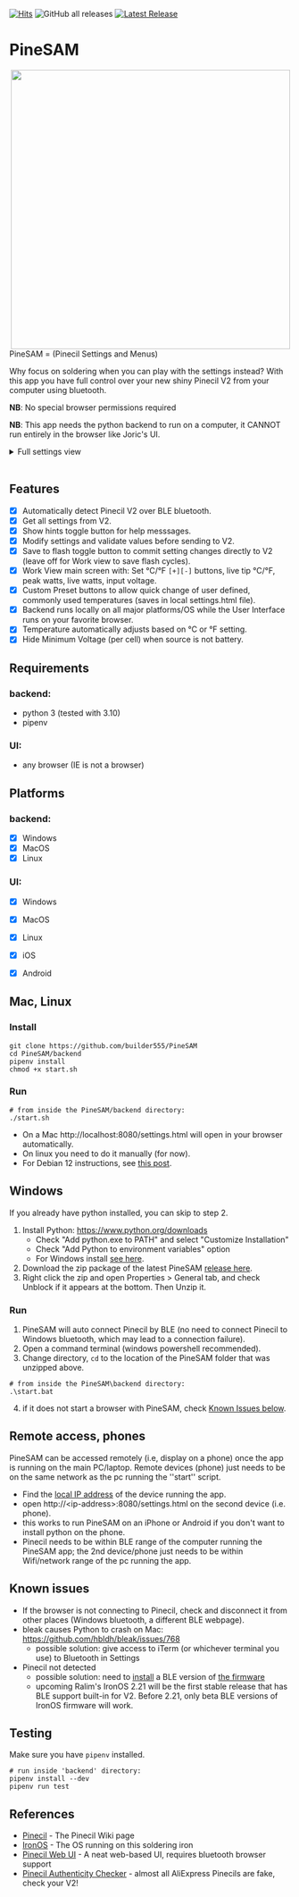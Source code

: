 [![Hits](https://hits.seeyoufarm.com/api/count/incr/badge.svg?url=https%3A%2F%2Fgithub.com%2Fbuilder555%2FPineSAM&count_bg=%23107FBC&title_bg=%23555555&icon=pre-commit.svg&icon_color=%23E7E7E7&title=hits&edge_flat=false)](https://hits.seeyoufarm.com)
![GitHub all releases](https://img.shields.io/github/downloads/builder555/Pinesam/total)
[![Latest Release](https://img.shields.io/github/v/release/builder555/PineSAM)](https://github.com/builder555/PineSAM/releases/latest)


# PineSAM
<img src="./screenshot1.3.1.png" align="right" width="500" style="float:left">


PineSAM = (Pinecil Settings and Menus)

Why focus on soldering when you can play with the settings instead? With this app you have full control over your new shiny Pinecil V2 from your computer using bluetooth.


**NB**: No special browser permissions required

**NB**: This app needs the python backend to run on a computer, it CANNOT run entirely in the browser like Joric's UI.

<details>
  <summary>Full settings view</summary>
  <p>
    <img src="./full_settings1.3.1b.png"/>
  </p>
</details>
<div style="clear:both;">&nbsp;</div>

## Features
- [x] Automatically detect Pinecil V2 over BLE bluetooth.
- [x] Get all settings from V2.
- [X] Show hints toggle button for help messsages.
- [X] Modify settings and validate values before sending to V2.
- [X] Save to flash toggle button to commit setting changes directly to V2 (leave off for Work view to save flash cycles).
- [X] Work View main screen with: Set °C/°F `[+][-]` buttons, live tip °C/°F, peak watts, live watts, input voltage.
- [X] Custom Preset buttons to allow quick change of user defined, commonly used temperatures (saves in local settings.html file).
- [X] Backend runs locally on all major platforms/OS while the User Interface runs on your favorite browser.
- [X] Temperature automatically adjusts based on °C or °F setting.
- [X] Hide Minimum Voltage (per cell) when source is not battery.

## Requirements
### backend:
- python 3 (tested with 3.10)
- pipenv
### UI:
- any browser (IE is not a browser)

## Platforms
### backend:
- [x] Windows
- [x] MacOS
- [x] Linux
### UI:
- [x] Windows
- [x] MacOS
- [x] Linux
- [x] iOS
- [x] Android


## Mac, Linux 

### Install

```shell
git clone https://github.com/builder555/PineSAM
cd PineSAM/backend
pipenv install
chmod +x start.sh
```

### Run
```shell
# from inside the PineSAM/backend directory:
./start.sh
```

* On a Mac http://localhost:8080/settings.html will open in your browser automatically.
* On linux you need to do it manually (for now).
* For Debian 12 instructions, see [this post](https://github.com/builder555/PineSAM/discussions/47#discussion-4884758).


## Windows

If you already have python installed, you can skip to step 2.

1. Install Python: https://www.python.org/downloads
    * Check "Add python.exe to PATH" and select "Customize Installation"
    * Check "Add Python to environment variables" option
    * For Windows install [see here](https://github.com/builder555/PineSAM/discussions/7#discussion-4862766).
2. Download the zip package of the latest PineSAM [release here](https://github.com/builder555/PineSAM/releases/latest).
3. Right click the zip and open Properties > General tab, and check Unblock if it appears at the bottom. Then Unzip it.

### Run
1. PineSAM will auto connect Pinecil by BLE (no need to connect Pinecil to Windows bluetooth, which may lead to a connection failure).
2. Open a command terminal (windows powershell recommended).
3. Change directory, `cd` to the location of the PineSAM folder that was unzipped above.
```shell
# from inside the PineSAM\backend directory:
.\start.bat
```
4. if it does not start a browser with PineSAM, check [Known Issues below](https://github.com/builder555/PineSAM#known-issues).

## Remote access, phones

PineSAM can be accessed remotely (i.e, display on a phone) once the app is running on the main PC/laptop. Remote devices (phone) just needs to be on the same network as the pc running the ''start'' script.

* Find the [local IP address](https://lifehacker.com/how-to-find-your-local-and-external-ip-address-5833108) of the device running the app.
* open http://\<ip-address\>:8080/settings.html on the second device (i.e. phone).
* this works to run PineSAM on an iPhone or Android if you don't want to install python on the phone.
* Pinecil needs to be within BLE range of the computer running the PineSAM app; the 2nd device/phone just needs to be within Wifi/network range of the pc running the app.

## Known issues
- If the browser is not connecting to Pinecil, check and disconnect it from other places (Windows bluetooth, a different BLE webpage).
- bleak causes Python to crash on Mac: https://github.com/hbldh/bleak/issues/768
    * possible solution: give access to iTerm (or whichever terminal you use) to Bluetooth in Settings
- Pinecil not detected
    * possible solution: need to [install](https://github.com/Ralim/IronOS/discussions/1518#discussioncomment-4866637) a BLE version of [the firmware](https://github.com/builder555/PineSAM/files/10797411/Pinecilv2_EN.zip)
    * upcoming Ralim's IronOS 2.21 will be the first stable release that has BLE support built-in for V2. Before 2.21, only beta BLE versions of IronOS firmware will work.


## Testing

Make sure you have `pipenv` installed.

```shell
# run inside 'backend' directory:
pipenv install --dev
pipenv run test
```

## References

- [Pinecil](https://wiki.pine64.org/wiki/Pinecil) - The Pinecil Wiki page
- [IronOS](https://github.com/Ralim/IronOS) - The OS running on this soldering iron
- [Pinecil Web UI](https://github.com/joric/pinecil) - A neat web-based UI, requires bluetooth browser support
- [Pinecil Authenticity Checker](https://pinecil.pine64.org/) - almost all AliExpress Pinecils are fake, check your V2!
